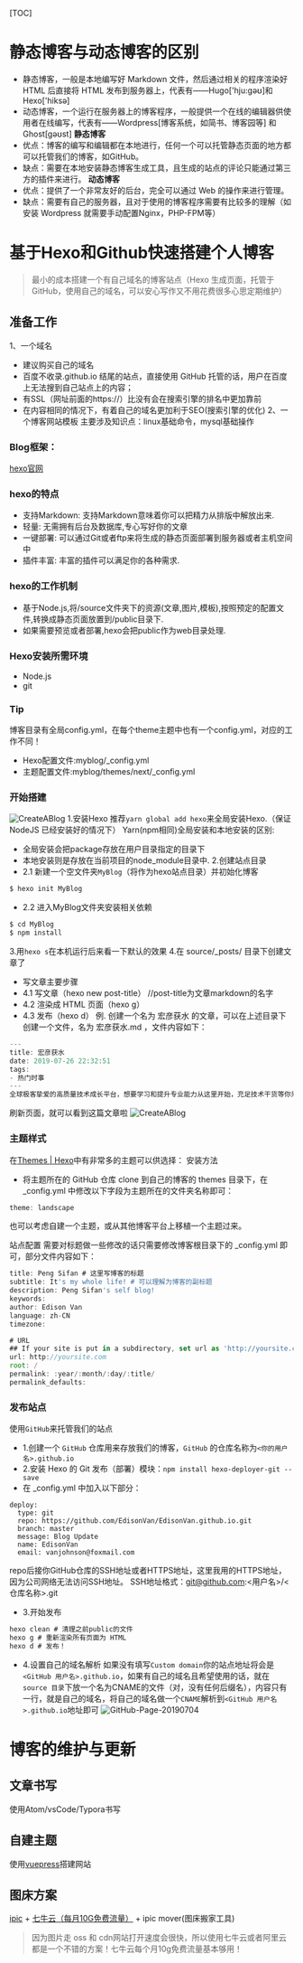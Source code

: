 [TOC]

# 静态博客与动态博客的区别
- 静态博客，一般是本地编写好 Markdown 文件，然后通过相关的程序渲染好 HTML 后直接将 HTML 发布到服务器上，代表有——Hugo['hju:ɡəʊ]和 Hexo['hiksə]
- 动态博客，一个运行在服务器上的博客程序，一般提供一个在线的编辑器供使用者在线编写，代表有——Wordpress[博客系统，如简书、博客园等] 和 Ghost[gəʊst] 
**静态博客**
- 优点：博客的编写和编辑都在本地进行，任何一个可以托管静态页面的地方都可以托管我们的博客，如GitHub。
- 缺点：需要在本地安装静态博客生成工具，且生成的站点的评论只能通过第三方的插件来进行。
**动态博客**
- 优点：提供了一个非常友好的后台，完全可以通过 Web 的操作来进行管理。
- 缺点：需要有自己的服务器，且对于使用的博客程序需要有比较多的理解（如安装 Wordpress 就需要手动配置Nginx，PHP-FPM等）

# 基于Hexo和Github快速搭建个人博客
> 最小的成本搭建一个有自己域名的博客站点（Hexo 生成页面，托管于 GitHub，使用自己的域名，可以安心写作又不用花费很多心思定期维护）

## 准备工作
1、一个域名
- 建议购买自己的域名
- 百度不收录.github.io 结尾的站点，直接使用 GitHub 托管的话，用户在百度上无法搜到自己站点上的内容；
- 有SSL（网址前面的https://）比没有会在搜索引擎的排名中更加靠前
- 在内容相同的情况下，有着自己的域名更加利于SEO(搜索引擎的优化)
2、一个博客网站模板
主要涉及知识点：linux基础命令，mysql基础操作
### Blog框架：
[hexo官网](https://hexo.io/) 
### hexo的特点
  - 支持Markdown: 支持Markdown意味着你可以把精力从排版中解放出来.
  - 轻量: 无需拥有后台及数据库,专心写好你的文章
  - 一键部署: 可以通过Git或者ftp来将生成的静态页面部署到服务器或者主机空间中
  - 插件丰富: 丰富的插件可以满足你的各种需求.

### hexo的工作机制
  - 基于Node.js,将/source文件夹下的资源(文章,图片,模板),按照预定的配置文件,转换成静态页面放置到/public目录下.
  - 如果需要预览或者部署,hexo会把public作为web目录处理.

### Hexo安装所需环境
- Node.js
- git

### Tip
博客目录有全局config.yml，在每个theme主题中也有一个config.yml，对应的工作不同！
  - Hexo配置文件:myblog/_config.yml
  - 主题配置文件:myblog/themes/next/_config.yml

### 开始搭建
![CreateABlog](assets/CreateABlog.gif)
1.安装Hexo
推荐`yarn global add hexo`来全局安装Hexo.（保证 NodeJS 已经安装好的情况下）
Yarn(npm相同)全局安装和本地安装的区别:
  - 全局安装会把package存放在用户目录指定的目录下
  - 本地安装则是存放在当前项目的node_module目录中.
2.创建站点目录
- 2.1 新建一个空文件夹`MyBlog`（将作为hexo站点目录）并初始化博客
```js
$ hexo init MyBlog
```
- 2.2 进入MyBlog文件夹安装相关依赖
```js
$ cd MyBlog
$ npm install
```
3.用```hexo s```在本机运行后来看一下默认的效果
4.在 source/_posts/ 目录下创建文章了
- 写文章主要步骤
- 4.1 写文章（hexo new post-title） //post-title为文章markdown的名字
- 4.2 渲染成 HTML 页面（hexo g）
- 4.3 发布（hexo d）
例.
创建一个名为 宏彦获水 的文章，可以在上述目录下创建一个文件，名为 宏彦获水.md ，文件内容如下：
```js
---
title: 宏彦获水
date: 2019-07-26 22:32:51
tags:
- 热门时事
---
全球极客挚爱的高质量技术成长平台，想要学习和提升专业能力从这里开始，充足技术干货等你来啃，轻松拿下 李彦宏亮相百度第三届AI开发者大会，在李彦宏专注介绍百度AI成绩时，一位男子直接冲上舞台泼水。李彦宏先是一愣，后来用英语问到：What’s your problem？...
```
刷新页面，就可以看到这篇文章啦
![CreateABlog](assets/NewPost20190730.png)

### 主题样式
在[Themes | Hexo](https://hexo.io/themes/)中有非常多的主题可以供选择：
安装方法
- 将主题所在的 GitHub 仓库 clone 到自己的博客的 themes 目录下，在 _config.yml 中修改以下字段为主题所在的文件夹名称即可：
```js
theme: landscape
```
也可以考虑自建一个主题，或从其他博客平台上移植一个主题过来。

<!--计划仿照Twitter、知乎、GitHub设计。-->

站点配置
需要对标题做一些修改的话只需要修改博客根目录下的 _config.yml 即可，部分文件内容如下：
```js
title: Peng Sifan # 这里写博客的标题
subtitle: It's my whole life! # 可以理解为博客的副标题
description: Peng Sifan's self blog!
keywords:
author: Edison Van
language: zh-CN
timezone:

# URL
## If your site is put in a subdirectory, set url as 'http://yoursite.com/child' and root as '/child/'
url: http://yoursite.com
root: /
permalink: :year/:month/:day/:title/
permalink_defaults:
```

### 发布站点
使用`GitHub`来托管我们的站点
- 1.创建一个 `GitHub` 仓库用来存放我们的博客，`GitHub` 的仓库名称为`<你的用户名>.github.io`
- 2.安装 Hexo 的 Git 发布（部署）模块：```npm install hexo-deployer-git --save```
- 在 _config.yml 中加入以下部分：
```
deploy:
  type: git
  repo: https://github.com/EdisonVan/EdisonVan.github.io.git    
  branch: master
  message: Blog Update
  name: EdisonVan
  email: vanjohnson@foxmail.com
```
repo后接你GitHub仓库的SSH地址或者HTTPS地址，这里我用的HTTPS地址，因为公司网络无法访问SSH地址。
SSH地址格式：git@github.com:<用户名>/<仓库名称>.git

- 3.开始发布
```js
hexo clean # 清理之前public的文件
hexo g # 重新渲染所有页面为 HTML
hexo d # 发布！
```

- 4.设置自己的域名解析
如果没有填写`Custom domain`你的站点地址将会是`<GitHub 用户名>.github.io`，如果有自己的域名且希望使用的话，就在`source 目录`下放一个名为CNAME的文件（对，没有任何后缀名），内容只有一行，就是自己的域名，将自己的域名做一个`CNAME`解析到`<GitHub 用户名>.github.io`地址即可
![GitHub-Page-20190704](/assets/GitHub-Page-20190704.png)

# 博客的维护与更新
## 文章书写
使用Atom/vsCode/Typora书写

## 自建主题
使用[vuepress](http://caibaojian.com/vuepress/guide/)搭建网站

## 图床方案
[ipic](https://toolinbox.net/iPic/) + [七牛云（每月10G免费流量）](https://portal.qiniu.com/signup)  + ipic mover(图床搬家工具)

> 因为图片走 oss 和 cdn网站打开速度会很快，所以使用七牛云或者阿里云都是一个不错的方案！七牛云每个月10g免费流量基本够用！